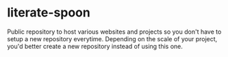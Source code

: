 # literate-spoon

Public repository to host various websites and projects so you don't have to setup a new repository everytime. Depending on the scale of your project, you'd better create a new repository instead of using this one.

